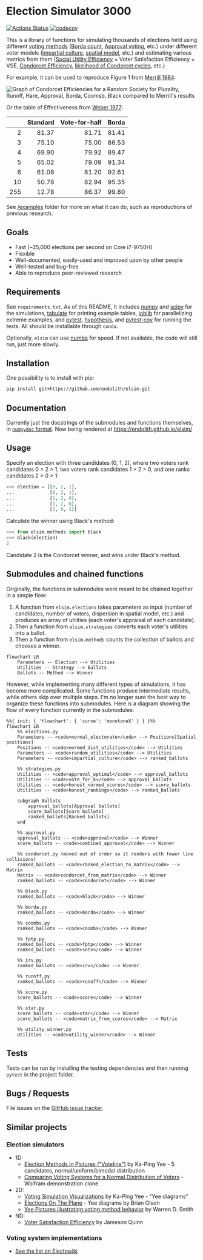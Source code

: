 # Election Simulator 3000

[![Actions Status](https://github.com/endolith/elsim/actions/workflows/python-package.yml/badge.svg)](https://github.com/endolith/elsim/actions)
[![codecov](https://codecov.io/gh/endolith/elsim/branch/master/graph/badge.svg?token=BZuePTP2dw)](https://codecov.io/gh/endolith/elsim)

This is a library of functions for simulating thousands of elections held using different [voting methods](https://en.wikipedia.org/wiki/Electoral_system) ([Borda count](https://en.wikipedia.org/wiki/Borda_count), [Approval voting](https://en.wikipedia.org/wiki/Approval_voting), etc.) under different voter models ([impartial culture](https://en.wikipedia.org/wiki/Impartial_culture), [spatial model](https://en.wikipedia.org/wiki/Spatial_model_of_voting), etc.) and estimating various metrics from them ([Social Utility Efficiency](https://en.wikipedia.org/wiki/Social_utility_efficiency) = Voter Satisfaction Efficiency = VSE, [Condorcet Efficiency](https://en.wikipedia.org/wiki/Condorcet_efficiency), [likelihood of Condorcet cycles](https://en.wikipedia.org/wiki/Condorcet_paradox#Likelihood_of_the_paradox), etc.)

For example, it can be used to reproduce Figure 1 from [Merrill 1984](https://www.jstor.org/stable/2110786):

![Graph of Condorcet Efficiencies for a Random Society for Plurality, Runoff, Hare, Approval, Borda, Coomsb, Black compared to Merrill's results](./examples/results/Merrill_1984_Figure_1._25_voters,_10000_elections.png)

Or the table of Effectiveness from [Weber 1977](https://elischolar.library.yale.edu/cowles-discussion-paper-series/732/):

|      | Standard | Vote-for-half | Borda |
| ---: | -------: | ------------: | ----: |
|    2 |    81.37 |         81.71 | 81.41 |
|    3 |    75.10 |         75.00 | 86.53 |
|    4 |    69.90 |         79.92 | 89.47 |
|    5 |    65.02 |         79.09 | 91.34 |
|    6 |    61.08 |         81.20 | 92.61 |
|   10 |    50.78 |         82.94 | 95.35 |
|  255 |    12.78 |         86.37 | 99.80 |

See [/examples](./examples) folder for more on what it can do, such as reproductions of previous research.

## Goals

- Fast (~25,000 elections per second on Core i7-9750H)
- Flexible
- Well-documented, easily-used and improved upon by other people
- Well-tested and bug-free
- Able to reproduce peer-reviewed research

## Requirements

See `requirements.txt`.  As of this README, it includes  [numpy](https://numpy.org/) and [scipy](https://www.scipy.org/) for the simulations, [tabulate](https://github.com/astanin/python-tabulate) for printing example tables, [joblib](https://joblib.readthedocs.io/en/latest/) for parallelizing extreme examples, and  [pytest](https://docs.pytest.org/en/latest/), [hypothesis](https://hypothesis.readthedocs.io/en/latest/), and [pytest-cov](https://github.com/pytest-dev/pytest-cov) for running the tests.  All should be installable through `conda`.

Optionally, `elsim` can use [numba](http://numba.pydata.org/) for speed.  If not available, the code will still run, just more slowly.

## Installation

One possibility is to install with pip:

```sh
pip install git+https://github.com/endolith/elsim.git
```

## Documentation

Currently just the docstrings of the submodules and functions themselves, in [`numpydoc` format](https://numpydoc.readthedocs.io/en/latest/format.html).  Now being rendered at https://endolith.github.io/elsim/

## Usage

Specify an election with three candidates (0, 1, 2), where two voters rank candidates 0 > 2 > 1, two voters rank candidates 1 > 2 > 0, and one ranks candidates 2 > 0 > 1:

```python
>>> election = [[0, 2, 1],
...             [0, 2, 1],
...             [1, 2, 0],
...             [1, 2, 0],
...             [2, 0, 1]]
```

Calculate the winner using Black's method:

```python
>>> from elsim.methods import black
>>> black(election)
2
```

Candidate 2 is the Condorcet winner, and wins under Black's method.

## Submodules and chained functions

Originally, the functions in submodules were meant to be chained together in a simple flow:

1. A function from `elsim.elections` takes parameters as input (number of candidates, number of voters, dispersion in spatial model, etc.) and produces an array of utilities (each voter's appraisal of each candidate).
2. Then a function from `elsim.strategies` converts each voter's utilities into a ballot.
3. Then a function from `elsim.methods` counts the collection of ballots and chooses a winner.

```mermaid
flowchart LR
    Parameters -- Election --> Utilities
    Utilities -- Strategy --> Ballots
    Ballots -- Method --> Winner
```

However, while implementing many different types of simulations, it has become more complicated.  Some functions produce intermediate results, while others skip over multiple steps.  I'm no longer sure the best way to organize these functions into submodules.  Here is a diagram showing the flow of every function currently in the submodules:

```mermaid
%%{ init: { 'flowchart': { 'curve': 'monotoneX' } } }%%
flowchart LR
    %% elections.py
    Parameters -- <code>normal_electorate</code> --> Positions[Spatial positions]
    Positions -- <code>normed_dist_utilities</code> --> Utilities
    Parameters -- <code>random_utilities</code> --> Utilities
    Parameters -- <code>impartial_culture</code> --> ranked_ballots

    %% strategies.py
    Utilities -- <code>approval_optimal</code> --> approval_ballots
    Utilities -- <code>vote_for_k</code> --> approval_ballots
    Utilities -- <code>honest_normed_scores</code> --> score_ballots
    Utilities -- <code>honest_rankings</code> --> ranked_ballots

    subgraph Ballots
        approval_ballots[Approval ballots]
        score_ballots[Score ballots]
        ranked_ballots[Ranked ballots]
    end

    %% approval.py
    approval_ballots -- <code>approval</code> --> Winner
    score_ballots -- <code>combined_approval</code> --> Winner

    %% condorcet.py (moved out of order so it renders with fewer line collisions)
    ranked_ballots -- <code>ranked_election_to_matrix</code> --> Matrix
    Matrix -- <code>condorcet_from_matrix</code> --> Winner
    ranked_ballots -- <code>condorcet</code> --> Winner

    %% black.py
    ranked_ballots -- <code>black</code> --> Winner

    %% borda.py
    ranked_ballots -- <code>borda</code> --> Winner

    %% coombs.py
    ranked_ballots -- <code>coombs</code> --> Winner

    %% fptp.py
    ranked_ballots -- <code>fptp</code> --> Winner
    ranked_ballots -- <code>sntv</code> --> Winner

    %% irv.py
    ranked_ballots -- <code>irv</code> --> Winner

    %% runoff.py
    ranked_ballots -- <code>runoff</code> --> Winner

    %% score.py
    score_ballots -- <code>score</code> --> Winner

    %% star.py
    score_ballots -- <code>star</code> --> Winner
    score_ballots -- <code>matrix_from_scores</code> --> Matrix

    %% utility_winner.py
    Utilities -- <code>utility_winner</code> --> Winner
```

## Tests

Tests can be run by installing the testing dependencies and then running `pytest` in the project folder.

## Bugs / Requests

File issues on the [GitHub issue tracker](https://github.com/endolith/elsim/issues).

## Similar projects

### Election simulators

- 1D:
  - [Election Methods in Pictures ("Voteline")](http://zesty.ca/voting/voteline/) by Ka-Ping Yee - 5 candidates, normal/uniform/bimodal distribution
  - [Comparing Voting Systems for a Normal Distribution of Voters](https://demonstrations.wolfram.com/ComparingVotingSystemsForANormalDistributionOfVoters/) - Wolfram demonstration clone
- 2D:
  - [Voting Simulation Visualizations](http://zesty.ca/voting/sim/) by Ka-Ping Yee - "Yee diagrams"
  - [Elections On The Plane](http://bolson.org/voting/sim_one_seat/www/spacegraph.html) - Yee diagrams by Brian Olson
  - [Yee Pictures illustrating voting method behavior](http://rangevoting.org/IEVS/Pictures.html) by Warren D. Smith
- ND:
  - [Voter Satisfaction Efficiency](https://github.com/electology/vse-sim) by Jameson Quinn

### Voting system implementations

- [See the list on Electowiki](https://electowiki.org/wiki/Voting_links#Election_calculators)
